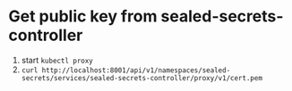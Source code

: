 # Get public key from sealed-secrets-controller

1. start `kubectl proxy`
1. `curl http://localhost:8001/api/v1/namespaces/sealed-secrets/services/sealed-secrets-controller/proxy/v1/cert.pem`
